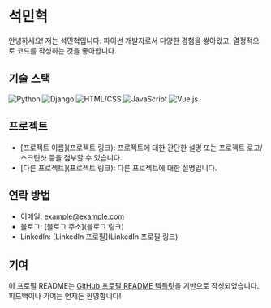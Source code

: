 # 석민혁

안녕하세요! 저는 석민혁입니다. 파이썬 개발자로서 다양한 경험을 쌓아왔고, 열정적으로 코드를 작성하는 것을 좋아합니다.

## 기술 스택
![Python](https://img.shields.io/badge/-Python-3776AB?style=flat&logo=python&logoColor=white)
![Django](https://img.shields.io/badge/-Django-092E20?style=flat&logo=django&logoColor=white)
![HTML/CSS](https://img.shields.io/badge/-HTML%2FCSS-E34F26?style=flat&logo=html5&logoColor=white)
![JavaScript](https://img.shields.io/badge/-JavaScript-F7DF1E?style=flat&logo=javascript&logoColor=black)
![Vue.js](https://img.shields.io/badge/-Vue.js-4FC08D?style=flat&logo=vue.js&logoColor=white)


## 프로젝트

- [프로젝트 이름](프로젝트 링크): 프로젝트에 대한 간단한 설명 또는 프로젝트 로고/스크린샷 등을 첨부할 수 있습니다.
- [다른 프로젝트](프로젝트 링크): 다른 프로젝트에 대한 설명입니다.

## 연락 방법

- 이메일: [example@example.com](mailto:example@example.com)
- 블로그: [블로그 주소](블로그 링크)
- LinkedIn: [LinkedIn 프로필](LinkedIn 프로필 링크)

## 기여

이 프로필 README는 [GitHub 프로필 README 템플릿](https://github.com/your-username/your-username)을 기반으로 작성되었습니다. 피드백이나 기여는 언제든 환영합니다!
